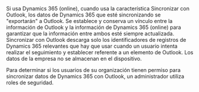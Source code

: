 Si usa Dynamics 365 (online), cuando usa la característica Sincronizar con Outlook, los datos de Dynamics 365 que esté sincronizando se "exportarán" a Outlook. Se establece y conserva un vínculo entre la información de Outlook y la información de Dynamics 365 (online) para garantizar que la información entre ambos esté siempre actualizada. Sincronizar con Outlook descarga solo los identificadores de registros de Dynamics 365 relevantes que hay que usar cuando un usuario intenta realizar el seguimiento y establecer referente a un elemento de Outlook. Los datos de la empresa no se almacenan en el dispositivo.  
  
 Para determinar si los usuarios de su organización tienen permiso para sincronizar datos de Dynamics 365 con Outlook, un administrador utiliza roles de seguridad.